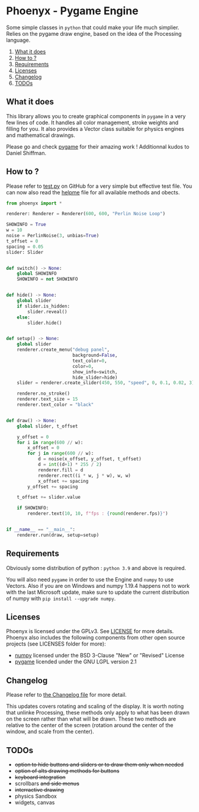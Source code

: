 # Phoenyx - Pygame Engine

Some simple classes in ``python`` that could make your life much simplier. Relies on the pygame draw engine, based on the idea of the Processing language.

1. [What it does](#what-it-does)
2. [How to ?](#how-to-)
3. [Requirements](#requirements)
4. [Licenses](#licenses)
5. [Changelog](#changelog)
6. [TODOs](#todos)

## What it does

This library allows you to create graphical components in ``pygame`` in a very few lines of code. It handles all color management, stroke weights and filling for you. It also provides a Vector class suitable for physics engines and mathematical drawings.

Please go and check [pygame](https://github.com/pygame/pygame.git) for their amazing work ! Additionnal kudos to Daniel Shiffman.

## How to ?

Please refer to [test.py](examples/test.py) on GitHub for a very simple but effective test file. You can now also read the [helpme](helpme.md) file for all available methods and obects.

```py
from phoenyx import *

renderer: Renderer = Renderer(600, 600, "Perlin Noise Loop")

SHOWINFO = True
w = 10
noise = PerlinNoise(3, unbias=True)
t_offset = 0
spacing = 0.05
slider: Slider


def switch() -> None:
    global SHOWINFO
    SHOWINFO = not SHOWINFO


def hide() -> None:
    global slider
    if slider.is_hidden:
        slider.reveal()
    else:
        slider.hide()


def setup() -> None:
    global slider
    renderer.create_menu("debug panel",
                         background=False,
                         text_color=0,
                         color=0,
                         show_info=switch,
                         hide_slider=hide)
    slider = renderer.create_slider(450, 550, "speed", 0, 0.1, 0.02, 3)

    renderer.no_stroke()
    renderer.text_size = 15
    renderer.text_color = "black"


def draw() -> None:
    global slider, t_offset

    y_offset = 0
    for i in range(600 // w):
        x_offset = 0
        for j in range(600 // w):
            d = noise(x_offset, y_offset, t_offset)
            d = int((d+1) * 255 / 2)
            renderer.fill = d
            renderer.rect((i * w, j * w), w, w)
            x_offset += spacing
        y_offset += spacing

    t_offset += slider.value

    if SHOWINFO:
        renderer.text(10, 10, f"fps : {round(renderer.fps)}")


if __name__ == "__main__":
    renderer.run(draw, setup=setup)

```

## Requirements

Obviously some distribution of python : ``python 3.9`` and above is required.

You will also need ``pygame`` in order to use the Engine and ``numpy`` to use Vectors. Also if you are on Windows and numpy 1.19.4 happens not to work with the last Microsoft update, make sure to update the current distribution of numpy with ``pip install --upgrade numpy``.

## Licenses

Phoenyx is licensed under the GPLv3. See [LICENSE](LICENSE.txt) for more details. Phoenyx also includes the following components from other open source projects (see LICENSES folder for more):

* [numpy](https://numpy.org/) licensed under the BSD 3-Clause "New" or "Revised" License
* [pygame](https://www.pygame.org/) licended under the GNU LGPL version 2.1

## Changelog

Please refer to [the Changelog file](changelog.md) for more detail.

This updates covers rotating and scaling of the display. It is worth noting that unlinke Processing, these methods only apply to what has been drawn on the screen rather than what will be drawn. These two methods are relative to the center of the screen (rotation around the center of the window, and scale from the center).

## TODOs

* ~~option to hide buttons and sliders or to draw them only when needed~~
* ~~option of alts drawing methods for buttons~~
* ~~keyboard integration~~
* scrollbars ~~and side menus~~
* ~~interractive drawing~~
* physics Sandbox
* widgets, canvas
